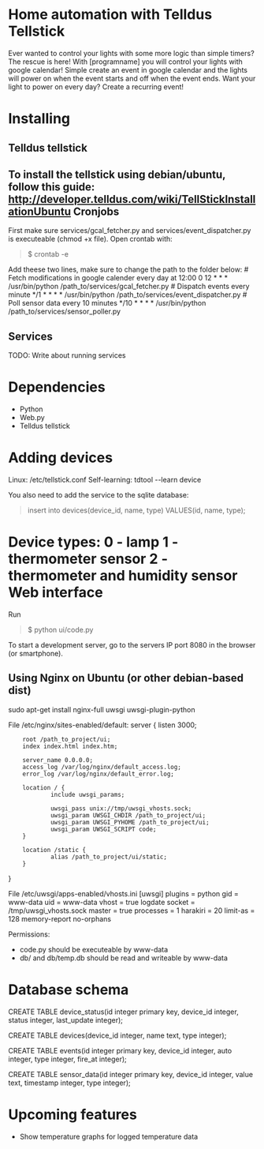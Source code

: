 Home automation with Telldus Tellstick
======================================

Ever wanted to control your lights with some more logic than simple timers? The rescue is here! With [programname] you will 
control your lights with google calendar! Simple create an event in google calendar and the lights will power on when the event starts 
and off when the event ends. Want your light to power on every day? Create a recurring event!

Installing
==========
Telldus tellstick
-----------------
To install the tellstick using debian/ubuntu, follow this guide:
http://developer.telldus.com/wiki/TellStickInstallationUbuntu
Cronjobs
--------
First make sure services/gcal_fetcher.py and services/event_dispatcher.py is executeable (chmod +x file).
Open crontab with:
> $ crontab -e

Add theese two lines, make sure to change the path to the folder below:
    # Fetch modifications in google calender every day at 12:00
    0 12 * * * /usr/bin/python /path_to/services/gcal_fetcher.py
    # Dispatch events every minute
    */1 * * * * /usr/bin/python /path_to/services/event_dispatcher.py
	# Poll sensor data every 10 minutes
	*/10 * * * * /usr/bin/python /path_to/services/sensor_poller.py

Services
--------
TODO: Write about running services

Dependencies
============
* Python
* Web.py
* Telldus tellstick

Adding devices
==============
Linux:
/etc/tellstick.conf
Self-learning:
tdtool --learn device

You also need to add the service to the sqlite database:
> insert into devices(device_id, name, type) VALUES(id, name, type);

Device types:
0 - lamp
1 - thermometer sensor
2 - thermometer and humidity sensor
Web interface
=============
Run
> $ python ui/code.py

To start a development server, go to the servers IP port 8080 in the browser (or smartphone).


Using Nginx on Ubuntu (or other debian-based dist)
--------------------------------------------------
sudo apt-get install nginx-full uwsgi uwsgi-plugin-python

File /etc/nginx/sites-enabled/default:
server {
        listen 3000;

        root /path_to_project/ui;
        index index.html index.htm;

        server_name 0.0.0.0;
        access_log /var/log/nginx/default_access.log;
        error_log /var/log/nginx/default_error.log;

        location / {
                include uwsgi_params;

                uwsgi_pass unix://tmp/uwsgi_vhosts.sock;
                uwsgi_param UWSGI_CHDIR /path_to_project/ui;
                uwsgi_param UWSGI_PYHOME /path_to_project/ui;
                uwsgi_param UWSGI_SCRIPT code;
        }

        location /static {
                alias /path_to_project/ui/static;
        }
}

File /etc/uwsgi/apps-enabled/vhosts.ini
[uwsgi]
plugins = python
gid = www-data
uid = www-data
vhost = true
logdate
socket = /tmp/uwsgi_vhosts.sock
master = true
processes = 1
harakiri = 20
limit-as = 128
memory-report
no-orphans

Permissions:
* code.py should be executeable by www-data
* db/ and db/temp.db should be read and writeable by www-data


Database schema
================
CREATE TABLE device_status(id integer primary key, device_id integer, status integer, last_update integer);

CREATE TABLE devices(device_id integer, name text, type integer);

CREATE TABLE events(id integer primary key, device_id integer, auto integer, type integer, fire_at integer);

CREATE TABLE sensor_data(id integer primary key, device_id integer, value text, timestamp integer, type integer);


Upcoming features
=================
* Show temperature graphs for logged temperature data